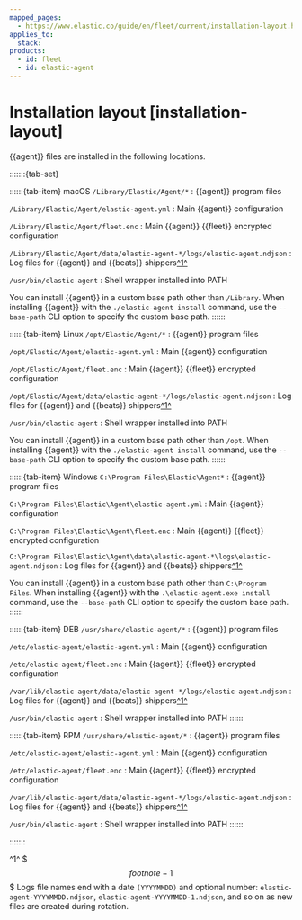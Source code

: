 ```yaml
---
mapped_pages:
  - https://www.elastic.co/guide/en/fleet/current/installation-layout.html
applies_to:
  stack:
products:
  - id: fleet
  - id: elastic-agent
---
```


# Installation layout [installation-layout]

{{agent}} files are installed in the following locations.

:::::::{tab-set}

::::::{tab-item} macOS
`/Library/Elastic/Agent/*`
:   {{agent}} program files

`/Library/Elastic/Agent/elastic-agent.yml`
:   Main {{agent}} configuration

`/Library/Elastic/Agent/fleet.enc`
:   Main {{agent}} {{fleet}} encrypted configuration

`/Library/Elastic/Agent/data/elastic-agent-*/logs/elastic-agent.ndjson`
:   Log files for {{agent}} and {{beats}} shippers[^1^](#footnote-1)

`/usr/bin/elastic-agent`
:   Shell wrapper installed into PATH

You can install {{agent}} in a custom base path other than `/Library`.  When installing {{agent}} with the `./elastic-agent install` command, use the `--base-path` CLI option to specify the custom base path.
::::::

::::::{tab-item} Linux
`/opt/Elastic/Agent/*`
:   {{agent}} program files

`/opt/Elastic/Agent/elastic-agent.yml`
:   Main {{agent}} configuration

`/opt/Elastic/Agent/fleet.enc`
:   Main {{agent}} {{fleet}} encrypted configuration

`/opt/Elastic/Agent/data/elastic-agent-*/logs/elastic-agent.ndjson`
:   Log files for {{agent}} and {{beats}} shippers[^1^](#footnote-1)

`/usr/bin/elastic-agent`
:   Shell wrapper installed into PATH

You can install {{agent}} in a custom base path other than `/opt`.  When installing {{agent}} with the `./elastic-agent install` command, use the `--base-path` CLI option to specify the custom base path.
::::::

::::::{tab-item} Windows
`C:\Program Files\Elastic\Agent*`
:   {{agent}} program files

`C:\Program Files\Elastic\Agent\elastic-agent.yml`
:   Main {{agent}} configuration

`C:\Program Files\Elastic\Agent\fleet.enc`
:   Main {{agent}} {{fleet}} encrypted configuration

`C:\Program Files\Elastic\Agent\data\elastic-agent-*\logs\elastic-agent.ndjson`
:   Log files for {{agent}} and {{beats}} shippers[^1^](#footnote-1)

You can install {{agent}} in a custom base path other than `C:\Program Files`.  When installing {{agent}} with the `.\elastic-agent.exe install` command, use the `--base-path` CLI option to specify the custom base path.
::::::

::::::{tab-item} DEB
`/usr/share/elastic-agent/*`
:   {{agent}} program files

`/etc/elastic-agent/elastic-agent.yml`
:   Main {{agent}} configuration

`/etc/elastic-agent/fleet.enc`
:   Main {{agent}} {{fleet}} encrypted configuration

`/var/lib/elastic-agent/data/elastic-agent-*/logs/elastic-agent.ndjson`
:   Log files for {{agent}} and {{beats}} shippers[^1^](#footnote-1)

`/usr/bin/elastic-agent`
:   Shell wrapper installed into PATH
::::::

::::::{tab-item} RPM
`/usr/share/elastic-agent/*`
:   {{agent}} program files

`/etc/elastic-agent/elastic-agent.yml`
:   Main {{agent}} configuration

`/etc/elastic-agent/fleet.enc`
:   Main {{agent}} {{fleet}} encrypted configuration

`/var/lib/elastic-agent/data/elastic-agent-*/logs/elastic-agent.ndjson`
:   Log files for {{agent}} and {{beats}} shippers[^1^](#footnote-1)

`/usr/bin/elastic-agent`
:   Shell wrapper installed into PATH
::::::

:::::::

^1^ $$$footnote-1$$$ Logs file names end with a date `(YYYYMMDD)` and optional number: `elastic-agent-YYYYMMDD.ndjson`, `elastic-agent-YYYYMMDD-1.ndjson`, and so on as new files are created during rotation.
